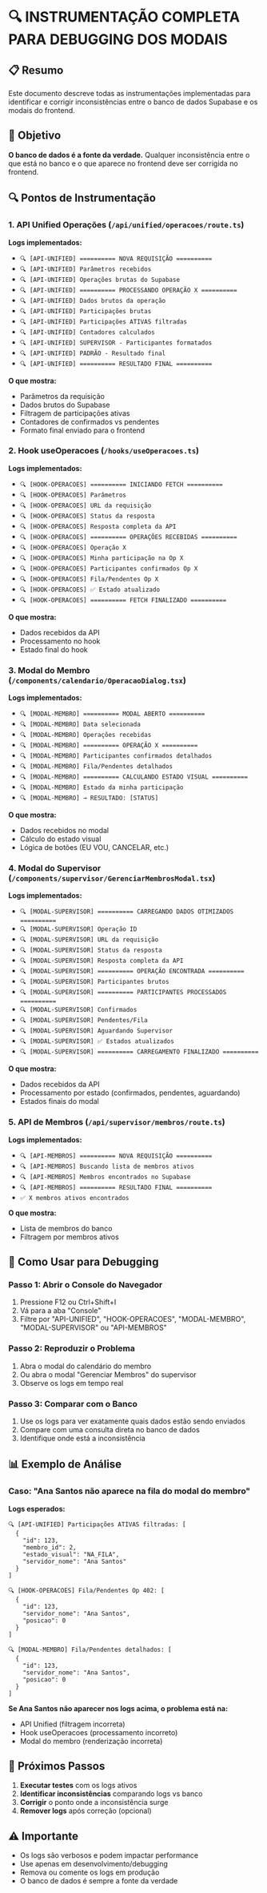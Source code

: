 # 🔍 INSTRUMENTAÇÃO COMPLETA PARA DEBUGGING DOS MODAIS

## 📋 Resumo

Este documento descreve todas as instrumentações implementadas para identificar e corrigir inconsistências entre o banco de dados Supabase e os modais do frontend.

## 🎯 Objetivo

**O banco de dados é a fonte da verdade.** Qualquer inconsistência entre o que está no banco e o que aparece no frontend deve ser corrigida no frontend.

## 🔍 Pontos de Instrumentação

### 1. **API Unified Operações** (`/api/unified/operacoes/route.ts`)

**Logs implementados:**
- `🔍 [API-UNIFIED] ========== NOVA REQUISIÇÃO ==========`
- `🔍 [API-UNIFIED] Parâmetros recebidos`
- `🔍 [API-UNIFIED] Operações brutas do Supabase`
- `🔍 [API-UNIFIED] ========== PROCESSANDO OPERAÇÃO X ==========`
- `🔍 [API-UNIFIED] Dados brutos da operação`
- `🔍 [API-UNIFIED] Participações brutas`
- `🔍 [API-UNIFIED] Participações ATIVAS filtradas`
- `🔍 [API-UNIFIED] Contadores calculados`
- `🔍 [API-UNIFIED] SUPERVISOR - Participantes formatados`
- `🔍 [API-UNIFIED] PADRÃO - Resultado final`
- `🔍 [API-UNIFIED] ========== RESULTADO FINAL ==========`

**O que mostra:**
- Parâmetros da requisição
- Dados brutos do Supabase
- Filtragem de participações ativas
- Contadores de confirmados vs pendentes
- Formato final enviado para o frontend

### 2. **Hook useOperacoes** (`/hooks/useOperacoes.ts`)

**Logs implementados:**
- `🔍 [HOOK-OPERACOES] ========== INICIANDO FETCH ==========`
- `🔍 [HOOK-OPERACOES] Parâmetros`
- `🔍 [HOOK-OPERACOES] URL da requisição`
- `🔍 [HOOK-OPERACOES] Status da resposta`
- `🔍 [HOOK-OPERACOES] Resposta completa da API`
- `🔍 [HOOK-OPERACOES] ========== OPERAÇÕES RECEBIDAS ==========`
- `🔍 [HOOK-OPERACOES] Operação X`
- `🔍 [HOOK-OPERACOES] Minha participação na Op X`
- `🔍 [HOOK-OPERACOES] Participantes confirmados Op X`
- `🔍 [HOOK-OPERACOES] Fila/Pendentes Op X`
- `🔍 [HOOK-OPERACOES] ✅ Estado atualizado`
- `🔍 [HOOK-OPERACOES] ========== FETCH FINALIZADO ==========`

**O que mostra:**
- Dados recebidos da API
- Processamento no hook
- Estado final do hook

### 3. **Modal do Membro** (`/components/calendario/OperacaoDialog.tsx`)

**Logs implementados:**
- `🔍 [MODAL-MEMBRO] ========== MODAL ABERTO ==========`
- `🔍 [MODAL-MEMBRO] Data selecionada`
- `🔍 [MODAL-MEMBRO] Operações recebidas`
- `🔍 [MODAL-MEMBRO] ========== OPERAÇÃO X ==========`
- `🔍 [MODAL-MEMBRO] Participantes confirmados detalhados`
- `🔍 [MODAL-MEMBRO] Fila/Pendentes detalhados`
- `🔍 [MODAL-MEMBRO] ========== CALCULANDO ESTADO VISUAL ==========`
- `🔍 [MODAL-MEMBRO] Estado da minha participação`
- `🔍 [MODAL-MEMBRO] → RESULTADO: [STATUS]`

**O que mostra:**
- Dados recebidos no modal
- Cálculo do estado visual
- Lógica de botões (EU VOU, CANCELAR, etc.)

### 4. **Modal do Supervisor** (`/components/supervisor/GerenciarMembrosModal.tsx`)

**Logs implementados:**
- `🔍 [MODAL-SUPERVISOR] ========== CARREGANDO DADOS OTIMIZADOS ==========`
- `🔍 [MODAL-SUPERVISOR] Operação ID`
- `🔍 [MODAL-SUPERVISOR] URL da requisição`
- `🔍 [MODAL-SUPERVISOR] Status da resposta`
- `🔍 [MODAL-SUPERVISOR] Resposta completa da API`
- `🔍 [MODAL-SUPERVISOR] ========== OPERAÇÃO ENCONTRADA ==========`
- `🔍 [MODAL-SUPERVISOR] Participantes brutos`
- `🔍 [MODAL-SUPERVISOR] ========== PARTICIPANTES PROCESSADOS ==========`
- `🔍 [MODAL-SUPERVISOR] Confirmados`
- `🔍 [MODAL-SUPERVISOR] Pendentes/Fila`
- `🔍 [MODAL-SUPERVISOR] Aguardando Supervisor`
- `🔍 [MODAL-SUPERVISOR] ✅ Estados atualizados`
- `🔍 [MODAL-SUPERVISOR] ========== CARREGAMENTO FINALIZADO ==========`

**O que mostra:**
- Dados recebidos da API
- Processamento por estado (confirmados, pendentes, aguardando)
- Estados finais do modal

### 5. **API de Membros** (`/api/supervisor/membros/route.ts`)

**Logs implementados:**
- `🔍 [API-MEMBROS] ========== NOVA REQUISIÇÃO ==========`
- `🔍 [API-MEMBROS] Buscando lista de membros ativos`
- `🔍 [API-MEMBROS] Membros encontrados no Supabase`
- `🔍 [API-MEMBROS] ========== RESULTADO FINAL ==========`
- `✅ X membros ativos encontrados`

**O que mostra:**
- Lista de membros do banco
- Filtragem por membros ativos

## 🐛 Como Usar para Debugging

### Passo 1: Abrir o Console do Navegador
1. Pressione F12 ou Ctrl+Shift+I
2. Vá para a aba "Console"
3. Filtre por "API-UNIFIED", "HOOK-OPERACOES", "MODAL-MEMBRO", "MODAL-SUPERVISOR" ou "API-MEMBROS"

### Passo 2: Reproduzir o Problema
1. Abra o modal do calendário do membro
2. Ou abra o modal "Gerenciar Membros" do supervisor
3. Observe os logs em tempo real

### Passo 3: Comparar com o Banco
1. Use os logs para ver exatamente quais dados estão sendo enviados
2. Compare com uma consulta direta no banco de dados
3. Identifique onde está a inconsistência

## 📊 Exemplo de Análise

### Caso: "Ana Santos não aparece na fila do modal do membro"

**Logs esperados:**
```
🔍 [API-UNIFIED] Participações ATIVAS filtradas: [
  {
    "id": 123,
    "membro_id": 2,
    "estado_visual": "NA_FILA",
    "servidor_nome": "Ana Santos"
  }
]

🔍 [HOOK-OPERACOES] Fila/Pendentes Op 402: [
  {
    "id": 123,
    "servidor_nome": "Ana Santos",
    "posicao": 0
  }
]

🔍 [MODAL-MEMBRO] Fila/Pendentes detalhados: [
  {
    "id": 123,
    "servidor_nome": "Ana Santos",
    "posicao": 0
  }
]
```

**Se Ana Santos não aparecer nos logs acima, o problema está na:**
- API Unified (filtragem incorreta)
- Hook useOperacoes (processamento incorreto)
- Modal do membro (renderização incorreta)

## 🔧 Próximos Passos

1. **Executar testes** com os logs ativos
2. **Identificar inconsistências** comparando logs vs banco
3. **Corrigir** o ponto onde a inconsistência surge
4. **Remover logs** após correção (opcional)

## ⚠️ Importante

- Os logs são verbosos e podem impactar performance
- Use apenas em desenvolvimento/debugging
- Remova ou comente os logs em produção
- O banco de dados é sempre a fonte da verdade 
